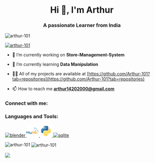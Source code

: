 <h1 align="center">Hi 👋, I'm Arthur</h1>
<h3 align="center">A passionate Learner from India</h3>

<p align="left"> <img src="https://komarev.com/ghpvc/?username=arthur-101&label=Profile%20views&color=0e75b6&style=flat" alt="arthur-101" /> </p>

<p align="left"> <a href="https://github.com/ryo-ma/github-profile-trophy"><img src="https://github-profile-trophy.vercel.app/?username=arthur-101" alt="arthur-101" /></a> </p>

- 🔭 I’m currently working on **Store-Management-System**

- 🌱 I’m currently learning **Data Manipulation**

- 👨‍💻 All of my projects are available at [https://github.com/Arthur-101?tab=repositories](https://github.com/Arthur-101?tab=repositories)

- 📫 How to reach me **arthur14202000@gmail.com**


<h3 align="left">Connect with me:</h3>
<p align="left">
</p>

<h3 align="left">Languages and Tools:</h3>
<p align="left"> <a href="https://www.blender.org/" target="_blank" rel="noreferrer"> <img src="https://download.blender.org/branding/community/blender_community_badge_white.svg" alt="blender" width="40" height="40"/> </a> <a href="https://www.mysql.com/" target="_blank" rel="noreferrer"> <img src="https://raw.githubusercontent.com/devicons/devicon/master/icons/mysql/mysql-original-wordmark.svg" alt="mysql" width="40" height="40"/> </a> <a href="https://www.python.org" target="_blank" rel="noreferrer"> <img src="https://raw.githubusercontent.com/devicons/devicon/master/icons/python/python-original.svg" alt="python" width="40" height="40"/> </a> <a href="https://www.sqlite.org/" target="_blank" rel="noreferrer"> <img src="https://www.vectorlogo.zone/logos/sqlite/sqlite-icon.svg" alt="sqlite" width="40" height="40"/> </a> </p>

<p><img align="left" src="https://github-readme-stats.vercel.app/api/top-langs?username=arthur-101&show_icons=true&locale=en&layout=compact" alt="arthur-101" /></p>

<p>&nbsp;<img align="center" src="https://github-readme-stats.vercel.app/api?username=arthur-101&show_icons=true&locale=en" alt="arthur-101" /></p>

<p><img align="center" src="https://github-readme-streak-stats.herokuapp.com/?user=arthur-101&" 
